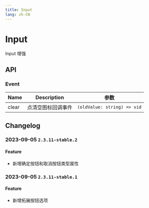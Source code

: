 ```yaml
---
title: Input
lang: zh-CN
---
```


# Input

Input 增强

## API

### Event

| Name  | Description        | 参数                        |
| ----- | ------------------ | --------------------------- |
| clear | 点清空图标回调事件 | `(oldValue: string) => vid` |

## Changelog

### 2023-09-05 `2.3.11-stable.2`

#### Feature

- 新增确定按钮和取消按钮类型属性

### 2023-09-05 `2.3.11-stable.1`

#### Feature

- 新增拓展按钮选项
